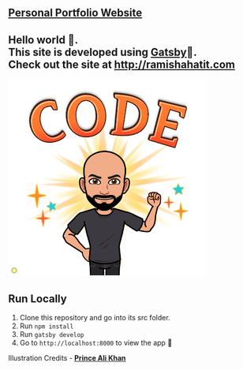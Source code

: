 [**Personal Portfolio Website**](https://github.com/Rshahatit/ramishahatit-react)
-
Hello world 👋. <br/>
This site is developed using [**Gatsby**](https://www.gatsbyjs.org/)🚀.<br/>
Check out the site at http://ramishahatit.com 
-
![Preview Me](src/assets/images/rami_code.png)


**Run Locally**
-
 1.  Clone this repository and go into its src folder.
 2.  Run  `npm install`
 3.  Run  `gatsby develop`
 4.  Go to  `http://localhost:8000`  to view the app 🚀


Illustration Credits - [**Prince Ali Khan**](https://github.com/princealikhan)